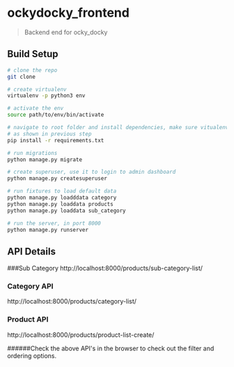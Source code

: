 # ockydocky_frontend

> Backend end for ocky_docky

## Build Setup

``` bash
# clone the repo
git clone

# create virtualenv
virtualenv -p python3 env

# activate the env
source path/to/env/bin/activate

# navigate to root folder and install dependencies, make sure vitualenv is activated 
# as shown in previous step
pip install -r requirements.txt

# run migrations
python manage.py migrate

# create superuser, use it to login to admin dashboard
python manage.py createsuperuser

# run fixtures to load default data
python manage.py loadddata category
python manage.py loaddata products
python manage.py loaddata sub_category

# run the server, in port 8000
python manage.py runserver 
```

## API Details
###Sub Category
 http://localhost:8000/products/sub-category-list/
 
### Category API
http://localhost:8000/products/category-list/

### Product API
http://localhost:8000/products/product-list-create/

######Check the above API's in the browser to check out the filter and ordering options.  

